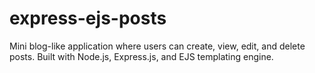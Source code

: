 # express-ejs-posts
Mini blog-like application where users can create, view, edit, and delete posts. Built with Node.js, Express.js, and EJS templating engine.
